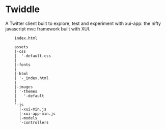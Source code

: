 
Twiddle
===

A Twitter client built to explore, test and experiment with xui-app: the nifty javascript mvc framework built with XUI.
  
  
		index.html
    
		assets
		|-css
		|  '-default.css
		|
		|-fonts
		|
		|-html
		| '-_index.html
		|
		|-images
		| '-themes
		|   '-default
		|
		'-js
		  |-xui-min.js
		  |-xui-app-min.js
		  |-models
		  '-controllers
 
